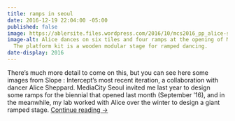 ```yaml
---
title: ramps in seoul
date: 2016-12-19 22:04:00 -05:00
published: false
image: https://ablersite.files.wordpress.com/2016/10/mcs2016_pp_alice-sheppard_photo-by-gim-ik-hyun-3.jpg
image-alt: Alice dances on six tiles and four ramps at the opening of Media City Seoul.
  The platform kit is a wooden modular stage for ramped dancing.
date-display: 2016
---
```


There’s much more detail to come on this, but you can see here some images from Slope : Intercept’s most recent iteration, a collaboration with dancer Alice Sheppard. MediaCity Seoul invited me last year to design some ramps for the biennial that opened last month (September ’16), and in the meanwhile, my lab worked with Alice over the winter to design a giant ramped stage. [Continue reading →](https://ablersite.org/2016/10/28/ramps-in-seoul/)